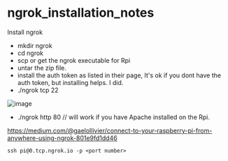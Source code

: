 # ngrok_installation_notes


Install ngrok



- mkdir ngrok
- cd ngrok
- scp or get the ngrok executable for Rpi 
- untar the zip file. 
- install the auth token as listed in their page, It's ok if you dont have the auth token, but installing helps. I did.
- ./ngrok tcp 22
 
 ![image](https://user-images.githubusercontent.com/14288989/218654923-952361e0-8033-434b-97ed-6eea002049ea.png)



- ./ngrok http 80 // will work if you have Apache installed on the Rpi.



https://medium.com/@gaelollivier/connect-to-your-raspberry-pi-from-anywhere-using-ngrok-801e9fd1dd46

```
ssh pi@0.tcp.ngrok.io -p <port number>

```
